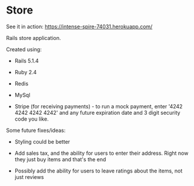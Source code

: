 # Store
See it in action: https://intense-spire-74031.herokuapp.com/

Rails store application.

Created using:

* Rails 5.1.4

* Ruby 2.4

* Redis

* MySql

* Stripe (for receiving payments) - to run a mock payment, enter '4242 4242 4242 4242' and any future expiration date and 3 digit security code you like.

Some future fixes/ideas:

* Styling could be better

* Add sales tax, and the ability for users to enter their address. Right now they just buy items and that's the end

* Possibly add the ability for users to leave ratings about the items, not just reviews
